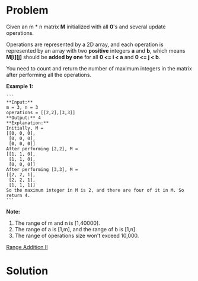 
# Problem

Given an m * n matrix **M** initialized with all **0**'s and several update
operations.

Operations are represented by a 2D array, and each operation is represented by
an array with two **positive** integers **a** and **b**, which means
**M[i][j]** should be **added by one** for all **0 <= i < a** and **0 <= j <
b**.

You need to count and return the number of maximum integers in the matrix
after performing all the operations.

**Example 1:**  

    ```
    **Input:** 
    m = 3, n = 3
    operations = [[2,2],[3,3]]
    **Output:** 4
    **Explanation:** 
    Initially, M = 
    [[0, 0, 0],
     [0, 0, 0],
     [0, 0, 0]]
    After performing [2,2], M = 
    [[1, 1, 0],
     [1, 1, 0],
     [0, 0, 0]]
    After performing [3,3], M = 
    [[2, 2, 1],
     [2, 2, 1],
     [1, 1, 1]]
    So the maximum integer in M is 2, and there are four of it in M. So return 4.
    ```

**Note:**  

  1. The range of m and n is [1,40000].
  2. The range of a is [1,m], and the range of b is [1,n].
  3. The range of operations size won't exceed 10,000.



[Range Addition II](https://leetcode.com/problems/range-addition-ii)

# Solution




